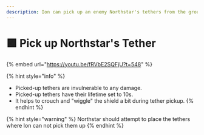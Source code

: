 ```yaml
---
description: Ion can pick up an enemy Northstar's tethers from the ground.
---
```


# 🟩 Pick up Northstar's Tether

{% embed url="https://youtu.be/fRVbE2SQFjU?t=548" %}

{% hint style="info" %}
* Picked-up tethers are invulnerable to any damage.
* Picked-up tethers have their lifetime set to 10s.
* It helps to crouch and "wiggle" the shield a bit during tether pickup.
{% endhint %}

{% hint style="warning" %}
Northstar should attempt to place the tethers where Ion can not pick them up
{% endhint %}

